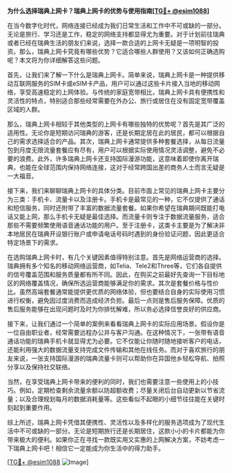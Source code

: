 **为什么选择瑞典上网卡？瑞典上网卡的优势与使用指南[[TG💪+ @esim1088](https://t.me/s/esim1088)]**

在当今数字化时代，网络连接已经成为我们日常生活和工作中不可或缺的一部分。无论是旅行、学习还是工作，稳定的网络支持都显得尤为重要。对于计划前往瑞典或者已经在瑞典生活的朋友们来说，选择一款合适的上网卡无疑是一项明智的投资。那么，瑞典上网卡究竟有哪些优势？它适合哪些人群使用？又该如何正确选购呢？本文将为你详细解答这些问题。

首先，让我们来了解一下什么是瑞典上网卡。简单来说，瑞典上网卡是一种提供移动互联网服务的SIM卡或eSIM卡产品，用户可以通过这些卡片接入当地的移动网络，享受高速稳定的上网体验。与传统的家庭宽带相比，瑞典上网卡具有便携性和灵活性的特点，特别适合那些经常需要在外办公、旅行或居住在没有固定宽带覆盖区域的人群。

那么，瑞典上网卡相较于其他类型的上网卡有哪些独特的优势呢？首先是其广泛的适用性。无论你是短期访问瑞典的游客，还是长期定居在此的居民，都可以根据自己的需求选择适合的产品。其次，瑞典上网卡通常提供多种套餐选择，从每日流量包到月度无限流量套餐应有尽有，用户可以根据实际使用情况灵活调整，避免不必要的浪费。此外，许多瑞典上网卡还支持国际漫游功能，这意味着即使你离开瑞典，也能在全球范围内保持网络连接，这对于经常跨国出差的商务人士而言无疑是一大福音。

接下来，我们来聊聊瑞典上网卡的具体分类。目前市面上常见的瑞典上网卡主要分为三类：手机卡、流量卡以及注册卡。手机卡是最常见的一种，它不仅提供了通话和短信服务，同时还附带了丰富的数据流量套餐。如果你希望在瑞典期间既能打电话又能上网，那么手机卡无疑是最佳选择。而流量卡则专注于数据流量服务，适合那些不需要频繁使用语音通话功能的用户。至于注册卡，这类卡主要是为了解决非本地居民在瑞典开设银行账户或申请电话号码时遇到的身份验证问题，因此更适合特定场景下的需求。

在选购瑞典上网卡时，有几个关键因素值得特别注意。首先是网络运营商的选择。瑞典拥有多个知名的移动网络运营商，如Telia、Tele2和Three等，它们各自提供的信号覆盖范围和服务质量都有所不同。因此，在购买之前最好先查询一下目标地区的网络覆盖情况，确保所选运营商能够满足你的需求。其次是套餐价格与性价比。虽然高端套餐通常能提供更优质的网络体验，但也要结合自身的实际使用习惯进行权衡，避免因过度消费而造成经济负担。最后一点则是售后服务保障。优质的售后服务能够在出现问题时及时为你排忧解难，所以务必选择信誉良好的供应商。

接下来，让我们通过一个简单的案例来看看瑞典上网卡的实际应用场景。假设你是一位自由职业者，经常需要远程办公并与客户沟通。在这种情况下，一张带有语音通话功能的瑞典手机卡就显得尤为必要。它不仅能让你随时随地接听客户的电话，还能利用强大的数据流量支持完成文件传输和其他在线任务。而对于喜欢旅行的朋友来说，一张支持国际漫游的瑞典流量卡则可以帮助你在异国他乡轻松导航、拍照分享以及保持社交联络。

当然，在享受瑞典上网卡带来的便利的同时，我们也需要注意一些使用上的小技巧。例如，定期检查剩余流量余额以防超额收费；尽量关闭后台自动更新以节省流量；以及合理规划每月的数据消耗量等。这些看似不起眼的小细节往往能在关键时刻起到重要作用。

综上所述，瑞典上网卡凭借其便携性、灵活性以及多样化的服务选项成为了现代生活中不可或缺的一部分。无论是短期旅行还是长期居住，这款小小的卡片都能为你带来极大的便利。如果你正在寻找一款既实用又实惠的上网解决方案，不妨考虑一下瑞典上网卡吧！相信它一定能成为你生活中的得力助手。

[[TG💪+ @esim1088](https://t.me/s/esim1088) ![Image](https://i.postimg.cc/4NQfJmqS/Snipaste-2025-05-13-00-14-12.png)]